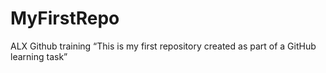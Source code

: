 # MyFirstRepo
ALX Github training
“This is my first repository created as part of a GitHub learning task”

